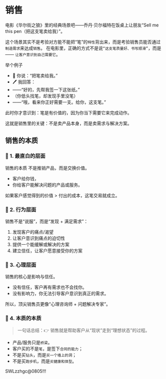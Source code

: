 # 销售

电影《华尔街之狼》里的经典场景吧——乔丹·贝尔福特在饭桌上让朋友“Sell me this pen（把这支笔卖给我）”。

这个场景其实不是考验对方能不能把“笔”的`特性`背出来，而是考验销售员能否通过`制造需求`来达成`销售`。
在电影里，正确的方式不是说`“这支笔质量好、书写顺滑”`，而是—— `让客户意识到自己需要它`。

举个例子

- 👔 你说：“把笔卖给我。”
- 🖊 我回答：
- ——“好的，先帮我签一下这张纸。”
- （你低头找笔，却发现手里没笔）
- ——“哦，看来你正好需要一支。给你，这支笔。”

此时你才意识到：笔是有价值的，因为你当下需要它来完成动作。

这就是销售里的关键：不是卖产品本身，而是卖需求与解决方案。

## 销售的本质

### 🔑 1. 最直白的层面

销售的本质 不是推销产品，而是交换价值。

- 客户给你钱，
- 你给客户能解决问题的产品或服务。

如果客户感觉得到的价值 > 付出的成本，这笔交易就成立。

### 🔑 2. 行为层面

销售不是“说服”，而是“发现 + 满足需求”：

1. 发现客户的痛点/渴望
2. 让客户意识到痛点的迫切性
3. 提供一个能缓解或解决的方案
4. 建立信任，让客户愿意接受你的方案

### 🔑 3. 心理层面

销售的核心是影响与信任。

- 没有信任，客户再有需求也不会找你。
- 没有影响力，你无法引导客户意识到真正的需求。

所以，顶尖销售员更像“心理咨询师 + 问题解决专家”。

### 🔑 4. 本质的本质

> 一句话总结：👉 销售就是帮助客户从“现状”走到“理想状态”的过程。

- 产品/服务只是`桥梁`。
- 客户买的不是`笔`，是签下`合同的能力`；
- 不是买`钻头`，而是`买一个墙上的洞`；
- 不是买`跑步机`，而是`买健康和体型`。

SWLzzhgc@0805!!!
